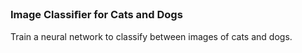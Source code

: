 ###  Image Classiﬁer for Cats and Dogs

Train a neural network to classify between images of cats and dogs.
